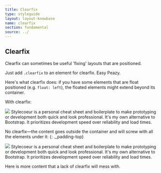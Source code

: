 ```yaml
---
title: Clearfix
type: styleguide
layout: layout-knowbase
name: clearfix
section: fundamental
source: ../
---
```


<main markdown="1">
  
## Clearfix

Clearfix can sometimes be useful 'fixing' layouts that are positioned.

Just add `.clearfix` to an element for clearfix. Easy Peazy.

Here's what clearfix does: if you have some elements that are float positioned (e.g. `float: left`), the floated elements might extend beyond its container.

<div class="_styleguide-example" markdown="1">


With clearfix: 

<div class="_color-bg-ui clearfix _padding">
  <img class="_float-left _padding-right"
  src="https://s3-us-west-2.amazonaws.com/s.cdpn.io/14179/image.png"> 
  Stylecoeur is a personal cheat sheet and boilerplate to make prototyping or development both quick and look professional. It's my own alternative to Bootstrap. It prioritizes development speed over reliability and load times.
</div>

No clearfix—the content goes outside the container and will screw with all the elements under it: 
{: ._padding-top}

<div class="_color-bg-ui _padding">
  <img class="_float-left _padding-right"
  src="https://s3-us-west-2.amazonaws.com/s.cdpn.io/14179/image.png"> 
  Stylecoeur is a personal cheat sheet and boilerplate to make prototyping or development both quick and look professional. It's my own alternative to Bootstrap. It prioritizes development speed over reliability and load times.
</div>

Here is more content that a lack of clearfix will mess with.


</div>


</main>